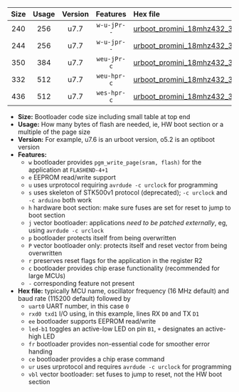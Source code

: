 |Size|Usage|Version|Features|Hex file|
|:-:|:-:|:-:|:-:|:--|
|240|256|u7.7|`w-u-jPr--`|[urboot_promini_18mhz432_38400bps_uart0_rxd0_txd1_led+b5_ur_vbl.hex](https://raw.githubusercontent.com/stefanrueger/urboot.hex/main/boards/promini/fcpu_18mhz432/38400_bps/urboot_promini_18mhz432_38400bps_uart0_rxd0_txd1_led+b5_ur_vbl.hex)|
|244|256|u7.7|`w-u-jpr--`|[urboot_promini_18mhz432_38400bps_uart0_rxd0_txd1_led+b5_fr_ur_vbl.hex](https://raw.githubusercontent.com/stefanrueger/urboot.hex/main/boards/promini/fcpu_18mhz432/38400_bps/urboot_promini_18mhz432_38400bps_uart0_rxd0_txd1_led+b5_fr_ur_vbl.hex)|
|350|384|u7.7|`weu-jPr-c`|[urboot_promini_18mhz432_38400bps_uart0_rxd0_txd1_ee_led+b5_fr_ce_ur_vbl.hex](https://raw.githubusercontent.com/stefanrueger/urboot.hex/main/boards/promini/fcpu_18mhz432/38400_bps/urboot_promini_18mhz432_38400bps_uart0_rxd0_txd1_ee_led+b5_fr_ce_ur_vbl.hex)|
|332|512|u7.7|`weu-hpr-c`|[urboot_promini_18mhz432_38400bps_uart0_rxd0_txd1_ee_led+b5_fr_ce_ur.hex](https://raw.githubusercontent.com/stefanrueger/urboot.hex/main/boards/promini/fcpu_18mhz432/38400_bps/urboot_promini_18mhz432_38400bps_uart0_rxd0_txd1_ee_led+b5_fr_ce_ur.hex)|
|436|512|u7.7|`wes-hpr-c`|[urboot_promini_18mhz432_38400bps_uart0_rxd0_txd1_ee_led+b5_fr_ce.hex](https://raw.githubusercontent.com/stefanrueger/urboot.hex/main/boards/promini/fcpu_18mhz432/38400_bps/urboot_promini_18mhz432_38400bps_uart0_rxd0_txd1_ee_led+b5_fr_ce.hex)|

- **Size:** Bootloader code size including small table at top end
- **Usage:** How many bytes of flash are needed, ie, HW boot section or a multiple of the page size
- **Version:** For example, u7.6 is an urboot version, o5.2 is an optiboot version
- **Features:**
  + `w` bootloader provides `pgm_write_page(sram, flash)` for the application at `FLASHEND-4+1`
  + `e` EEPROM read/write support
  + `u` uses urprotocol requiring `avrdude -c urclock` for programming
  + `s` uses skeleton of STK500v1 protocol (deprecated); `-c urclock` and `-c arduino` both work
  + `h` hardware boot section: make sure fuses are set for reset to jump to boot section
  + `j` vector bootloader: applications *need to be patched externally*, eg, using `avrdude -c urclock`
  + `p` bootloader protects itself from being overwritten
  + `P` vector bootloader only: protects itself and reset vector from being overwritten
  + `r` preserves reset flags for the application in the register R2
  + `c` bootloader provides chip erase functionality (recommended for large MCUs)
  + `-` corresponding feature not present
- **Hex file:** typically MCU name, oscillator frequency (16 MHz default) and baud rate (115200 default) followed by
  + `uart0` UART number, in this case `0`
  + `rxd0 txd1` I/O using, in this example, lines RX `D0` and TX `D1`
  + `ee` bootloader supports EEPROM read/write
  + `led-b1` toggles an active-low LED on pin `B1`, `+` designates an active-high LED
  + `fr` bootloader provides non-essential code for smoother error handing
  + `ce` bootloader provides a chip erase command
  + `ur` uses urprotocol and requires `avrdude -c urclock` for programming
  + `vbl` vector bootloader: set fuses to jump to reset, not the HW boot section
